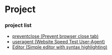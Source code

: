 # Project

### project list

- [preventclose (Prevent browser close tab)](https://sekedus.github.io/project/preventclose.htm)
- [useragent (Website Speed Test User-Agent)](https://sekedus.github.io/project/useragent.html)
- [Editor (Simple editor with syntax highlighting)](https://sekedus.github.io/project/editor/)
